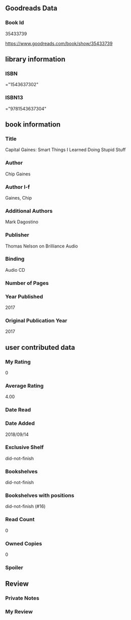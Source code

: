 <!-- This template shows how to bulk convert all columns of data into one markdown file -->
<!-- caveat: KeyError if there's a mismatch. Empty values output nothing -->

## Goodreads Data

### Book Id 

35433739

https://www.goodreads.com/book/show/35433739

## library information

### ISBN 
="1543637302"

### ISBN13 
="9781543637304"

## book information

### Title
Capital Gaines: Smart Things I Learned Doing Stupid Stuff

### Author 
Chip Gaines

### Author l-f 
Gaines, Chip

### Additional Authors
Mark Dagostino

### Publisher 
Thomas Nelson on Brilliance Audio

### Binding
Audio CD

### Number of Pages


### Year Published
2017

### Original Publication Year 
2017

## user contributed data

### My Rating
0

### Average Rating
4.00

### Date Read


### Date Added
2018/09/14

### Exclusive Shelf
did-not-finish

### Bookshelves
did-not-finish

### Bookshelves with positions
did-not-finish (#16)

### Read Count
0

### Owned Copies
0

### Spoiler 


## Review

### Private Notes


### My Review
